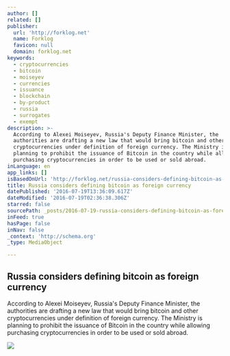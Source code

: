 ```yaml
---
author: []
related: []
publisher:
  url: 'http://forklog.net'
  name: Forklog
  favicon: null
  domain: forklog.net
keywords:
  - cryptocurrencies
  - bitcoin
  - moiseyev
  - currencies
  - issuance
  - blockchain
  - by-product
  - russia
  - surrogates
  - exempt
description: >-
  According to Alexei Moiseyev, Russia's Deputy Finance Minister, the
  authorities are drafting a new law that would bring bitcoin and other
  cryptocurrencies under definition of foreign currency. The Ministry is
  planning to prohibit the issuance of Bitcoin in the country while allowing
  purchasing cryptocurrencies in order to be used or sold abroad.
inLanguage: en
app_links: []
isBasedOnUrl: 'http://forklog.net/russia-considers-defining-bitcoin-as-foreign-currency/'
title: Russia considers defining bitcoin as foreign currency
datePublished: '2016-07-19T13:36:09.617Z'
dateModified: '2016-07-19T02:36:38.306Z'
starred: false
sourcePath: _posts/2016-07-19-russia-considers-defining-bitcoin-as-foreign-currency.md
inFeed: true
hasPage: false
inNav: false
_context: 'http://schema.org'
_type: MediaObject

---
```

<article style=""><h1>Russia considers defining bitcoin as foreign currency</h1><p>According to Alexei Moiseyev, Russia's Deputy Finance Minister, the authorities are drafting a new law that would bring bitcoin and other cryptocurrencies under definition of foreign currency. The Ministry is planning to prohibit the issuance of Bitcoin in the country while allowing purchasing cryptocurrencies in order to be used or sold abroad.</p><img src="http://forklog.net/wp-content/uploads/2016/06/Ru1.png" /></article>